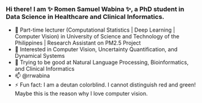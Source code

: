 ### Hi there! I am ✨ Romen Samuel Wabina ✨, a PhD student in Data Science in Healthcare and Clinical Informatics.
- 🔭 Part-time lecturer (Computational Statistics | Deep Learning | Computer Vision) in University of Science and Technology of the Philippines | Research Assistant on PM2.5 Project
- 🌱 Interested in Computer Vision, Uncertainty Quantification, and Dynamical Systems
- 👀 Trying to be good at Natural Language Processing, Bioinformatics, and Clinical Informatics
- 📫 @rrwabina
- ⚡ Fun fact: I am a deutan colorblind. I cannot distinguish red and green! Maybe this is the reason why I love computer vision.
<!--
**rrwabina/rrwabina** is a ✨ _special_ ✨ repository because its `README.md` (this file) appears on your GitHub profile.

Here are some ideas to get you started:

- 🔭 I’m currently working on ...
- 🌱 I’m currently learning ...
- 👯 I’m looking to collaborate on ...
- 🤔 I’m looking for help with ...
- 💬 Ask me about ...
- 📫 How to reach me: ...
- 😄 Pronouns: ...
- ⚡ Fun fact: ...
-->
